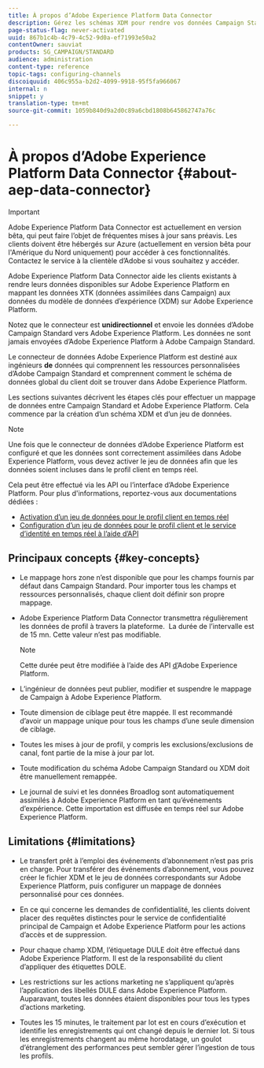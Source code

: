 ```yaml
---
title: À propos d’Adobe Experience Platform Data Connector
description: Gérez les schémas XDM pour rendre vos données Campaign Standard disponibles sur Adobe Experience Platform.
page-status-flag: never-activated
uuid: 867b1c4b-4c79-4c52-9d0a-ef71993e50a2
contentOwner: sauviat
products: SG_CAMPAIGN/STANDARD
audience: administration
content-type: reference
topic-tags: configuring-channels
discoiquuid: 406c955a-b2d2-4099-9918-95f5fa966067
internal: n
snippet: y
translation-type: tm+mt
source-git-commit: 1059b840d9a2d0c89a6cbd1808b645862747a76c

---
```



# À propos d’Adobe Experience Platform Data Connector {#about-aep-data-connector}

>[!IMPORTANT]
>
>Adobe Experience Platform Data Connector est actuellement en version bêta, qui peut faire l’objet de fréquentes mises à jour sans préavis. Les clients doivent être hébergés sur Azure (actuellement en version bêta pour l&#39;Amérique du Nord uniquement) pour accéder à ces fonctionnalités. Contactez le service à la clientèle d’Adobe si vous souhaitez y accéder.

Adobe Experience Platform Data Connector aide les clients existants à rendre leurs données disponibles sur Adobe Experience Platform en mappant les données XTK (données assimilées dans Campaign) aux données du modèle de données d’expérience (XDM) sur Adobe Experience Platform.

Notez que le connecteur est **unidirectionnel** et envoie les données d’Adobe Campaign Standard vers Adobe Experience Platform. Les données ne sont jamais envoyées d’Adobe Experience Platform à Adobe Campaign Standard.

Le connecteur de données Adobe Experience Platform est destiné aux ingénieurs **de** données qui comprennent les ressources personnalisées d’Adobe Campaign Standard et comprennent comment le schéma de données global du client doit se trouver dans Adobe Experience Platform.

Les sections suivantes décrivent les étapes clés pour effectuer un mappage de données entre Campaign Standard et Adobe Experience Platform. Cela commence par la création d’un schéma XDM et d’un jeu de données.

>[!NOTE]
>Une fois que le connecteur de données d’Adobe Experience Platform est configuré et que les données sont correctement assimilées dans Adobe Experience Platform, vous devez activer le jeu de données afin que les données soient incluses dans le profil client en temps réel.
>
>Cela peut être effectué via les API ou l’interface d’Adobe Experience Platform. Pour plus d&#39;informations, reportez-vous aux documentations dédiées :
>
>* [Activation d’un jeu de données pour le profil client en temps réel](https://www.adobe.io/apis/experienceplatform/home/tutorials/alltutorials.html#!api-specification/markdown/narrative/tutorials/data_ingestion_tutorial/data_ingestion_tutorial.md)
>* [Configuration d’un jeu de données pour le profil client et le service d’identité en temps réel à l’aide d’API](https://www.adobe.io/apis/experienceplatform/home/tutorials/alltutorials.html#!api-specification/markdown/narrative/tutorials/unified_profile_dataset_tutorial/unified_profile_dataset_api_tutorial.md)


## Principaux concepts {#key-concepts}

* Le mappage hors zone n’est disponible que pour les champs fournis par défaut dans Campaign Standard. Pour importer tous les champs et ressources personnalisés, chaque client doit définir son propre mappage.

* Adobe Experience Platform Data Connector transmettra régulièrement les données de profil à travers la plateforme. &#x200B; La durée de l’intervalle est de 15 mn. Cette valeur n’est pas modifiable.

   >[!NOTE]
   >
   >Cette durée peut être modifiée à l’aide des API [d’](https://www.adobe.io/apis/experienceplatform/home/tutorials/alltutorials.html#!api-specification/markdown/narrative/tutorials/authenticate_to_acp_tutorial/authenticate_to_acp_tutorial.md)Adobe Experience Platform.

* L’ingénieur de données peut publier, modifier et suspendre le mappage de Campaign à Adobe Experience Platform.

* Toute dimension de ciblage peut être mappée. Il est recommandé d’avoir un mappage unique pour tous les champs d’une seule dimension de ciblage.

* Toutes les mises à jour de profil, y compris les exclusions/exclusions de canal, font partie de la mise à jour par lot.

* Toute modification du schéma Adobe Campaign Standard ou XDM doit être manuellement remappée. &#x200B;

* Le journal de suivi et les données Broadlog sont automatiquement assimilés à Adobe Experience Platform en tant qu’événements d’expérience. Cette importation est diffusée en temps réel sur Adobe Experience Platform.

## Limitations {#limitations}

* Le transfert prêt à l’emploi des événements d’abonnement n’est pas pris en charge. Pour transférer des événements d’abonnement, vous pouvez créer le fichier XDM et le jeu de données correspondants sur Adobe Experience Platform, puis configurer un mappage de données personnalisé pour ces données.

* En ce qui concerne les demandes de confidentialité, les clients doivent placer des requêtes distinctes pour le service de confidentialité principal de Campaign et Adobe Experience Platform pour les actions d’accès et de suppression.

* Pour chaque champ XDM, l’étiquetage DULE doit être effectué dans Adobe Experience Platform. Il est de la responsabilité du client d’appliquer des étiquettes DOLE.

* Les restrictions sur les actions marketing ne s’appliquent qu’après l’application des libellés DULE dans Adobe Experience Platform. Auparavant, toutes les données étaient disponibles pour tous les types d’actions marketing.

* Toutes les 15 minutes, le traitement par lot est en cours d’exécution et identifie les enregistrements qui ont changé depuis le dernier lot. Si tous les enregistrements changent au même horodatage, un goulot d’étranglement des performances peut sembler gérer l’ingestion de tous les profils.
